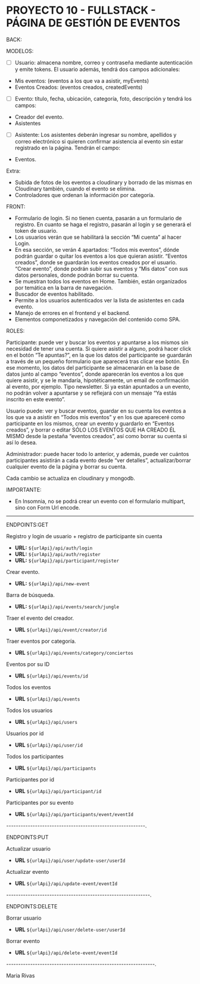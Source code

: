 # PROYECTO 10 - FULLSTACK - PÁGINA DE GESTIÓN DE EVENTOS

BACK:

MODELOS:

- [ ] Usuario: almacena nombre, correo y contraseña mediante autenticación y emite tokens. El usuario además, tendrá dos campos adicionales:
- Mis eventos: (eventos a los que va a asistir, myEvents)
- Eventos Creados: (eventos creados, createdEvents)

- [ ] Evento: título, fecha, ubicación, categoría, foto, descripción y tendrá los campos:
- Creador del evento.
- Asistentes

- [ ] Asistente: Los asistentes deberán ingresar su nombre, apellidos y correo electrónico  si quieren confirmar asistencia al evento sin estar registrado en la página. Tendrán el campo:
- Eventos.

Extra:

- Subida de fotos de los eventos a cloudinary y borrado de las mismas en Cloudinary también, cuando el evento se elimina.
- Controladores que ordenan la información por categoría.

FRONT:

- Formulario de login. Si no tienen cuenta, pasarán a un formulario de registro. En cuanto se haga el registro, pasarán al login y se generará el token de usuario.
- Los usuarios verán que se habilitará la sección “Mi cuenta” al hacer Login.
- En esa sección, se verán 4 apartados: “Todos mis eventos”, dónde podrán guardar o quitar los eventos a los que quieran asistir. “Eventos creados”, donde se guardarán los eventos creados por el usuario. “Crear evento”, donde podrán subir sus eventos y “Mis datos” con sus datos personales, donde podrán borrar su cuenta.
- Se muestran todos los eventos en Home. También, están organizados por temática en la barra de navegación.
- Buscador de eventos habilitado.
- Permite a los usuarios autenticados  ver la lista de asistentes en cada evento.
- Manejo de errores en el frontend y el backend.
- Elementos componetizados y navegación del contenido como SPA.

ROLES:

Participante: puede ver y buscar los eventos y apuntarse a los mismos sin necesidad de tener una cuenta. Si quiere asistir a alguno, podrá hacer click en el botón “Te apuntas?”, en la que los datos del participante se guardarán a través de un pequeño formulario que aparecerá tras clicar ese botón. En ese momento, los datos del participante se almacenarán en la base de datos junto al campo “eventos”, donde aparecerán los eventos a los que quiere asistir, y se le mandaría, hipotéticamente, un email de confirmación al evento, por ejemplo. Tipo newsletter. Si ya están apuntados a un evento, no podrán volver a apuntarse y se reflejará con un mensaje “Ya estás inscrito en este evento”.

Usuario puede: ver y buscar eventos, guardar en su cuenta los eventos a los que va a asistir en “Todos mis eventos” y en los que apareceré como participante en los mismos,  crear un evento y guardarlo en “Eventos creados”, y borrar o editar SÓLO LOS EVENTOS QUE HA CREADO ÉL MISMO desde la pestaña “eventos creados”, así como borrar su cuenta si así lo desea.

Administrador: puede hacer todo lo anterior, y además, puede  ver cuántos participantes asistirán a cada evento desde “ver detalles”, actualizar/borrar cualquier evento de la página y borrar su cuenta.

Cada cambio se actualiza en cloudinary y mongodb.

IMPORTANTE:

- En Insomnia, no se podrá crear un evento con el formulario multipart, sino con Form Url encode.

--------------------------------------------

ENDPOINTS:GET

Registro y login de usuario + registro de participante sin cuenta

- **URL:** `${urlApi}/api/auth/login`
- **URL:** `${urlApi}/api/auth/register`
- **URL:** `${urlApi}/api/participant/register`

Crear evento.

- **URL:** `${urlApi}/api/new-event`

Barra de búsqueda.

- **URL:** `${urlApi}/api/events/search/jungle`

Traer el evento del creador.

- **URL** `${urlApi}/api/event/creator/id`

Traer eventos por categoría.

- **URL** `${urlApi}/api/events/category/conciertos`

Eventos por su ID

- **URL** `${urlApi}/api/events/id`

Todos los eventos

- **URL** `${urlApi}/api/events`

Todos los usuarios

- **URL** `${urlApi}/api/users`

Usuarios por id

- **URL** `${urlApi}/api/user/id`

Todos los participantes

- **URL** `${urlApi}/api/participants`

Participantes por id

- **URL** `${urlApi}/api/participant/id`

Participantes por su evento

- **URL** `${urlApi}/api/participants/event/eventId`

----------------------------------------------------------.

ENDPOINTS:PUT

Actualizar usuario

- **URL** `${urlApi}/api/user/update-user/userId`

Actualizar evento

- **URL** `${urlApi}/api/update-event/eventId`

------------------------------------------------------------.

ENDPOINTS:DELETE

Borrar usuario

- **URL** `${urlApi}/api/user/delete-user/userId`

Borrar evento

- **URL** `${urlApi}/api/delete-event/eventId`

--------------------------------------------------------------.

Maria Rivas
